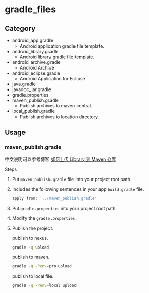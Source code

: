 # gradle_files

## Category

- android_app.gradle
	- Android application gradle file template.
- android_library.gradle
	- Android library gradle file template.
- android_archive.gradle
	- Android Archive
- android_eclipse.gradle
	- Android Application for Eclipse
- java.gradle
- javadoc_jar.gradle
- gradle.properties
- maven_publish.gradle
	- Publish archives to maven central.
- local_publish.gradle
	- Publish archives to location directory.


## Usage

### maven_publish.gradle

中文说明可以参考博客 [如何上传 Library 到 Maven 仓库](http://git.bookislife.com/post/2015/how-to-upload-library-to-maven-central/)

Steps

1. Put `maven_publish.gradle` file into your project root path.
2. Includes the following sentences in your app `build.gradle` file.
	```groovy
	apply from: '../maven_publish.gradle'
	```
3. Put `gradle.properties` into your project root path.
4. Modify the `gradle.properties`.
5. Publish the project.

    publish to nexus.
    ```bash
    gradle -q upload
	```
    publish to maven.
    ```bash
    gradle -q -Penv=pro upload
	```
    publish to local file.
    ```bash
    gradle -q -Penv=local upload
	```